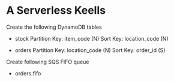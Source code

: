 # A Serverless Keells

Create the following DynamoDB tables

- stock
Partition Key: item_code (N)
Sort Key: location_code (N)

- orders
Partition Key: location_code (N)
Sort Key: order_id (S)

Create following SQS FIFO queue
- orders.fifo
